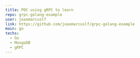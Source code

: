 ```yaml
---
title: POC using gRPC to learn
repo: grpc-golang-example
user: joaomarcuslf
link: https://github.com/joaomarcuslf/grpc-golang-example
main: go
techs:
  - Go
  - MongoDB
  - gRPC
---
```


